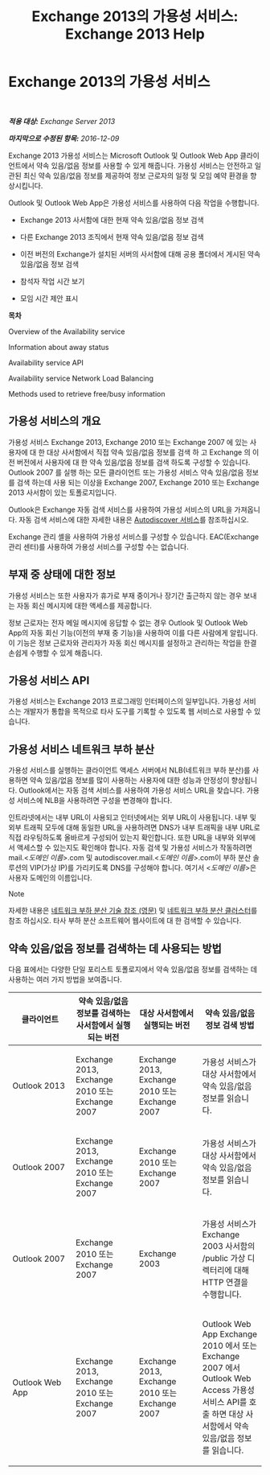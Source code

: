 ﻿---
title: 'Exchange 2013의 가용성 서비스: Exchange 2013 Help'
TOCTitle: Exchange 2013의 가용성 서비스
ms:assetid: 9722dea2-2bf8-437c-85c0-3ab65b8a07b9
ms:mtpsurl: https://technet.microsoft.com/ko-kr/library/Bb232134(v=EXCHG.150)
ms:contentKeyID: 52058118
ms.date: 05/22/2018
mtps_version: v=EXCHG.150
ms.translationtype: MT
---

# Exchange 2013의 가용성 서비스

 

_**적용 대상:** Exchange Server 2013_

_**마지막으로 수정된 항목:** 2016-12-09_

Exchange 2013 가용성 서비스는 Microsoft Outlook 및 Outlook Web App 클라이언트에서 약속 있음/없음 정보를 사용할 수 있게 해줍니다. 가용성 서비스는 안전하고 일관된 최신 약속 있음/없음 정보를 제공하여 정보 근로자의 일정 및 모임 예약 환경을 향상시킵니다.

Outlook 및 Outlook Web App은 가용성 서비스를 사용하여 다음 작업을 수행합니다.

  - Exchange 2013 사서함에 대한 현재 약속 있음/없음 정보 검색

  - 다른 Exchange 2013 조직에서 현재 약속 있음/없음 정보 검색

  - 이전 버전의 Exchange가 설치된 서버의 사서함에 대해 공용 폴더에서 게시된 약속 있음/없음 정보 검색

  - 참석자 작업 시간 보기

  - 모임 시간 제안 표시

**목차**

Overview of the Availability service

Information about away status

Availability service API

Availability service Network Load Balancing

Methods used to retrieve free/busy information

## 가용성 서비스의 개요

가용성 서비스 Exchange 2013, Exchange 2010 또는 Exchange 2007 에 있는 사용자에 대 한 대상 사서함에서 직접 약속 있음/없음 정보를 검색 하 고 Exchange 의 이전 버전에서 사용자에 대 한 약속 있음/없음 정보를 검색 하도록 구성할 수 있습니다. Outlook 2007 를 실행 하는 모든 클라이언트 또는 가용성 서비스 약속 있음/없음 정보를 검색 하는데 사용 되는 이상을 Exchange 2007, Exchange 2010 또는 Exchange 2013 사서함이 있는 토폴로지입니다.

Outlook은 Exchange 자동 검색 서비스를 사용하여 가용성 서비스의 URL을 가져옵니다. 자동 검색 서비스에 대한 자세한 내용은 [Autodiscover 서비스](autodiscover-service-for-exchange-2013.md)를 참조하십시오.

Exchange 관리 셸을 사용하여 가용성 서비스를 구성할 수 있습니다. EAC(Exchange 관리 센터)를 사용하여 가용성 서비스를 구성할 수는 없습니다.

## 부재 중 상태에 대한 정보

가용성 서비스는 또한 사용자가 휴가로 부재 중이거나 장기간 출근하지 않는 경우 보내는 자동 회신 메시지에 대한 액세스를 제공합니다.

정보 근로자는 전자 메일 메시지에 응답할 수 없는 경우 Outlook 및 Outlook Web App의 자동 회신 기능(이전의 부재 중 기능)을 사용하여 이를 다른 사람에게 알립니다. 이 기능은 정보 근로자와 관리자가 자동 회신 메시지를 설정하고 관리하는 작업을 한결 손쉽게 수행할 수 있게 해줍니다.

## 가용성 서비스 API

가용성 서비스는 Exchange 2013 프로그래밍 인터페이스의 일부입니다. 가용성 서비스는 개발자가 통합을 목적으로 타사 도구를 기록할 수 있도록 웹 서비스로 사용할 수 있습니다.

## 가용성 서비스 네트워크 부하 분산

가용성 서비스를 실행하는 클라이언트 액세스 서버에서 NLB(네트워크 부하 분산)를 사용하면 약속 있음/없음 정보를 많이 사용하는 사용자에 대한 성능과 안정성이 향상됩니다. Outlook에서는 자동 검색 서비스를 사용하여 가용성 서비스 URL을 찾습니다. 가용성 서비스에 NLB을 사용하려면 구성을 변경해야 합니다.

인트라넷에서는 내부 URL이 사용되고 인터넷에서는 외부 URL이 사용됩니다. 내부 및 외부 트래픽 모두에 대해 동일한 URL을 사용하려면 DNS가 내부 트래픽을 내부 URL로 직접 라우팅하도록 올바르게 구성되어 있는지 확인합니다. 또한 URL을 내부와 외부에서 액세스할 수 있는지도 확인해야 합니다. 자동 검색 및 가용성 서비스가 작동하려면 mail.\<*도메인 이름*\>.com 및 autodiscover.mail.\<*도메인 이름*\>.com이 부하 분산 솔루션의 VIP(가상 IP)를 가리키도록 DNS를 구성해야 합니다. 여기서 \<*도메인 이름*\>은 사용자 도메인의 이름입니다.


> [!NOTE]
> 자세한 내용은 <A href="https://go.microsoft.com/fwlink/p/?linkid=45959">네트워크 부하 분산 기술 참조 (영문)</A> 및 <A href="https://go.microsoft.com/fwlink/p/?linkid=49315">네트워크 부하 분산 클러스터</A>를 참조 하십시오. 타사 부하 분산 소프트웨어 웹사이트에 대 한 검색할 수 있습니다.



## 약속 있음/없음 정보를 검색하는 데 사용되는 방법

다음 표에서는 다양한 단일 포리스트 토폴로지에서 약속 있음/없음 정보를 검색하는 데 사용하는 여러 가지 방법을 보여줍니다.


<table>
<colgroup>
<col style="width: 25%" />
<col style="width: 25%" />
<col style="width: 25%" />
<col style="width: 25%" />
</colgroup>
<thead>
<tr class="header">
<th>클라이언트</th>
<th>약속 있음/없음 정보를 검색하는 사서함에서 실행되는 버전</th>
<th>대상 사서함에서 실행되는 버전</th>
<th>약속 있음/없음 정보 검색 방법</th>
</tr>
</thead>
<tbody>
<tr class="odd">
<td><p>Outlook 2013</p></td>
<td><p>Exchange 2013, Exchange 2010 또는 Exchange 2007</p></td>
<td><p>Exchange 2013, Exchange 2010 또는 Exchange 2007</p></td>
<td><p>가용성 서비스가 대상 사서함에서 약속 있음/없음 정보를 읽습니다.</p></td>
</tr>
<tr class="even">
<td><p>Outlook 2007</p></td>
<td><p>Exchange 2013, Exchange 2010 또는 Exchange 2007</p></td>
<td><p>Exchange 2010 또는 Exchange 2007</p></td>
<td><p>가용성 서비스가 대상 사서함에서 약속 있음/없음 정보를 읽습니다.</p></td>
</tr>
<tr class="odd">
<td><p>Outlook 2007</p></td>
<td><p>Exchange 2010 또는 Exchange 2007</p></td>
<td><p>Exchange 2003</p></td>
<td><p>가용성 서비스가 Exchange 2003 사서함의 /public 가상 디렉터리에 대해 HTTP 연결을 수행합니다.</p></td>
</tr>
<tr class="even">
<td><p>Outlook Web App</p></td>
<td><p>Exchange 2013, Exchange 2010 또는 Exchange 2007</p></td>
<td><p>Exchange 2013, Exchange 2010 또는 Exchange 2007</p></td>
<td><p>Outlook Web App Exchange 2010 에서 또는 Exchange 2007 에서 Outlook Web Access 가용성 서비스 API를 호출 하면 대상 사서함에서 약속 있음/없음 정보를 읽습니다.</p></td>
</tr>
</tbody>
</table>

